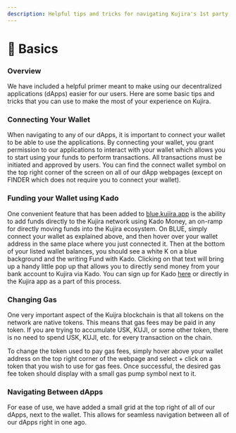 ```yaml
---
description: Helpful tips and tricks for navigating Kujira's 1st party products
---
```


# 🔢 Basics

### Overview

We have included a helpful primer meant to make using our decentralized applications (dApps) easier for our users. Here are some basic tips and tricks that you can use to make the most of your experience on Kujira.

### Connecting Your Wallet

When navigating to any of our dApps, it is important to connect your wallet to be able to use the applications. By connecting your wallet, you grant permission to our applications to interact with your wallet which allows you to start using your funds to perform transactions. All transactions must be initiated and approved by users. You can find the connect wallet symbol on the top right corner of the screen on all of our dApp webpages (except on FINDER which does not require you to connect your wallet).&#x20;

### Funding your Wallet using Kado

One convenient feature that has been added to [blue.kujira.app](https://blue.kujira.app/) is the ability to add funds directly to the Kujira network using Kado Money, an on-ramp for directly moving funds into the Kujira ecosystem. On BLUE, simply connect your wallet as explained above, and then hover over your wallet address in the same place where you just connected it. Then at the bottom of your listed wallet balances, you should see a white K on a blue background and the writing Fund with Kado. Clicking on that text will bring up a handy little pop up that allows you to directly send money from your bank account to Kujira via Kado. You can sign up for Kado [here](https://www.kado.money/) or directly in the Kujira app as a part of this process.

### Changing Gas

One very important aspect of the Kuijra blockchain is that all tokens on the network are native tokens. This means that gas fees may be paid in any token. If you are trying to accumulate USK, KUJI, or some other token, there is no need to spend USK, KUJI, etc. for every transaction on the chain.&#x20;

To change the token used to pay gas fees, simply hover above your wallet address on the top right corner of the webpage and select + click on a token that you wish to use for gas fees. Once successful, the desired gas fee token should display with a small gas pump symbol next to it.

### Navigating Between dApps

For ease of use, we have added a small grid at the top right of all of our dApps, next to the wallet. This allows for seamless navigation between all of our dApps right in one ago.&#x20;
